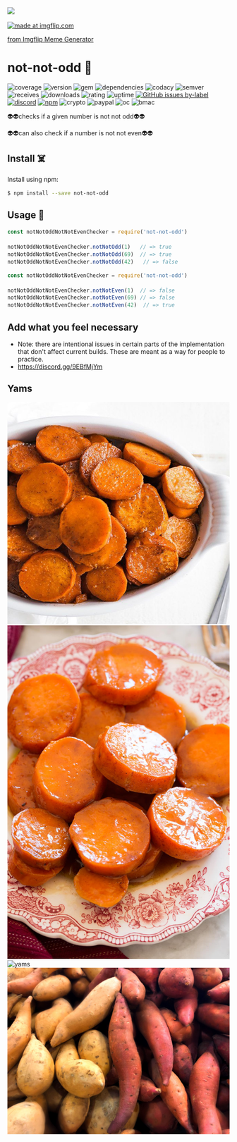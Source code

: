 <img src="https://cdn.discordapp.com/attachments/837800765602005051/1187131696898900080/lighthouse-score.png?ex=6595c58c&is=6583508c&hm=7777b5f154ff37856f97a5def7d96db53ca6180896f6512a25f37b650bf91eb4&"/>

<a href="https://imgflip.com/i/89ts7o"><img src="https://i.imgflip.com/89ts7o.jpg" title="made at imgflip.com"/></a><div><a href="https://imgflip.com/memegenerator">from Imgflip Meme Generator</a></div>
# not-not-odd  🚀
![coverage](https://img.shields.io/badge/coverage-69%25-yellowgreen)
![version](https://img.shields.io/badge/version-4.0.3-blue)
![gem](https://img.shields.io/badge/gem-4.2.0-blue)
![dependencies](https://img.shields.io/badge/dependencies-out%20of%20date-orange)
![codacy](https://img.shields.io/badge/codacy-B-green)
![semver](https://img.shields.io/badge/semver-69.4.20-blue)
![receives](https://img.shields.io/badge/receives-69,420.00%20USD%2Fweek-yellow)
![downloads](https://img.shields.io/badge/downloads-13k%2Fmonth-brightgreen)
![rating](https://img.shields.io/badge/rating-★★★★★★★★★★★★★★★★★★★★★★★★★★★★★★★★★★★★★★★★★★★★★★★★★★★★★★★★★★★★★★★★★★★★★★★★★★★★★★★★★★★★★★★★★★★★★★★★★★★-brightgreen)
![uptime](https://img.shields.io/badge/uptime-100.420%25-brightgreen)
[![GitHub issues by-label](https://img.shields.io/github/issues/badges/shields/good%20first%20issue)](https://github.com/Lvcky-gg/notNotOdd/issues?q=is%3Aissue+is%3Aopen+label%3A%22good+first+issue%22)
[![discord](https://img.shields.io/discord/123?logo=discord&amp;label=discord)](https://discord.gg/9EBfMjYm)
[![npm](https://img.shields.io/npm/v/badges.svg)](https://www.npmjs.com/package/not-not-odd)
![crypto](https://img.shields.io/badge/crypto-donate-yellow.svg)
![paypal](https://img.shields.io/badge/paypal-donate-yellow.svg)
![oc](https://img.shields.io/badge/open%20collective-donate-yellow.svg)
![bmac](https://img.shields.io/badge/buy%20me%20a%20coffee-donate-yellow.svg)

👽👽checks if a given number is not not odd👽👽

👽👽can also check if a number is not not even👽👽


## Install ☠️

Install using npm:

```sh
$ npm install --save not-not-odd
```

## Usage 🖖


```js
const notNotOddNotNotEvenChecker = require('not-not-odd')

notNotOddNotNotEvenChecker.notNotOdd(1)   // => true
notNotOddNotNotEvenChecker.notNotOdd(69)  // => true
notNotOddNotNotEvenChecker.notNotOdd(42)   // => false
```



```js
const notNotOddNotNotEvenChecker = require('not-not-odd')

notNotOddNotNotEvenChecker.notNotEven(1)  // => false
notNotOddNotNotEvenChecker.notNotEven(69) // => false
notNotOddNotNotEvenChecker.notNotEven(42)  // => true
```
## Add what you feel necessary
* Note: there are intentional issues in certain parts of the implementation that don't affect current builds. These are meant as a way for people to practice.
* https://discord.gg/9EBfMjYm


## Yams

![yams](yams-1.jpg)
![yams](yams-2.jpg)
![yams](yams-3.jpg)
![yams](yams-4.jpg)
